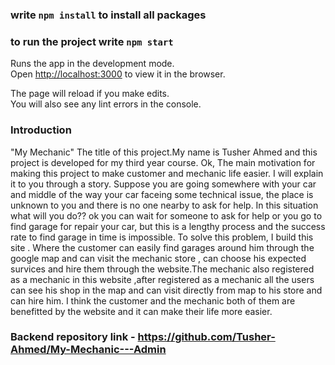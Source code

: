 ### write `npm install` to install all packages

### to run the project write `npm start`

Runs the app in the development mode.\
Open [http://localhost:3000](http://localhost:3000) to view it in the browser.

The page will reload if you make edits.\
You will also see any lint errors in the console.

### Introduction

"My Mechanic" The title of this project.My name is Tusher Ahmed and this project is developed for my third year course. Ok, The main motivation for making this project to make customer and mechanic life easier. I will explain it to you through a story.
Suppose you are going somewhere with your car and middle of the way your car faceing some technical issue, the place is unknown to you and there is no one nearby to ask for help. In this situation what will you do??
ok you can wait for someone to ask for help or you go to find garage for repair your car, but this is a lengthy process and the success rate to find garage in time is impossible.
To solve this problem, I build this site . Where the customer can easily find garages around him through the google map and can visit the mechanic store , can choose his expected survices and hire them through the website.The mechanic also registered as a mechanic in this website ,after registered as a mechanic all the users can see his shop in the map and can visit directly from map to his store and can hire him.
I think the customer and the mechanic both of them are benefitted by the website and it can make their life more easier.
### Backend repository link - https://github.com/Tusher-Ahmed/My-Mechanic---Admin
